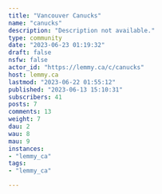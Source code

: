 ```yaml
---
title: "Vancouver Canucks" 
name: "canucks"
description: "Description not available."
type: community
date: "2023-06-23 01:19:32"
draft: false
nsfw: false
actor_id: "https://lemmy.ca/c/canucks"
host: lemmy.ca
lastmod: "2023-06-22 01:55:12"
published: "2023-06-13 15:10:31"
subscribers: 41
posts: 7
comments: 13
weight: 7
dau: 2
wau: 8
mau: 9
instances:
- "lemmy_ca"
tags: 
- "lemmy_ca"

---
```

